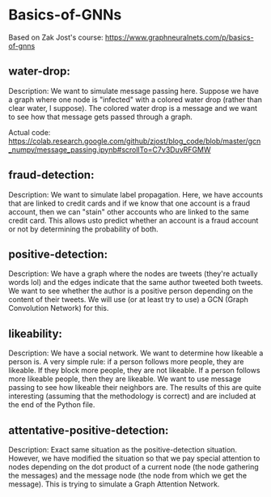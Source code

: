 # Basics-of-GNNs
Based on Zak Jost's course: https://www.graphneuralnets.com/p/basics-of-gnns

## water-drop:
  Description: We want to simulate message passing here. Suppose we have a graph where one node is "infected" with a colored water drop (rather than clear water, I suppose). The colored water drop is a message and we want to see how that message gets passed through a graph.
  
  Actual code: https://colab.research.google.com/github/zjost/blog_code/blob/master/gcn_numpy/message_passing.ipynb#scrollTo=C7v3DuvRFGMW


## fraud-detection:
  Description: We want to simulate label propagation. Here, we have accounts that are linked to credit cards and if we know that one account is a fraud account, then we can "stain" other accounts who are linked to the same credit card. This allows usto predict whether an account is a fraud account or not by determining the probability of both.

## positive-detection:
  Description: We have a graph where the nodes are tweets (they're actually words lol) and the edges indicate that the same author 
  tweeted both tweets. We want to see whether the author is a positive person depending on the content of their tweets. 
  We will use (or at least try to use) a GCN (Graph Convolution Network) for this.

## likeability:
  Description: We have a social network. We want to determine how likeable a person is. A very simple rule: if a person follows
  more people, they are likeable. If they block more people, they are not likeable. If a person follows more
  likeable people, then they are likeable. We want to use message passing to see how likeable their neighbors are. The results
  of this are quite interesting (assuming that the methodology is correct) and are included at the end of the Python file.

## attentative-positive-detection:
  Description: Exact same situation as the positive-detection situation. However, we have modified the situation so that we
  pay special attention to nodes depending on the dot product of a current node (the node gathering the messages)
  and the message node (the node from which we get the message). This is trying to simulate a Graph Attention Network.
